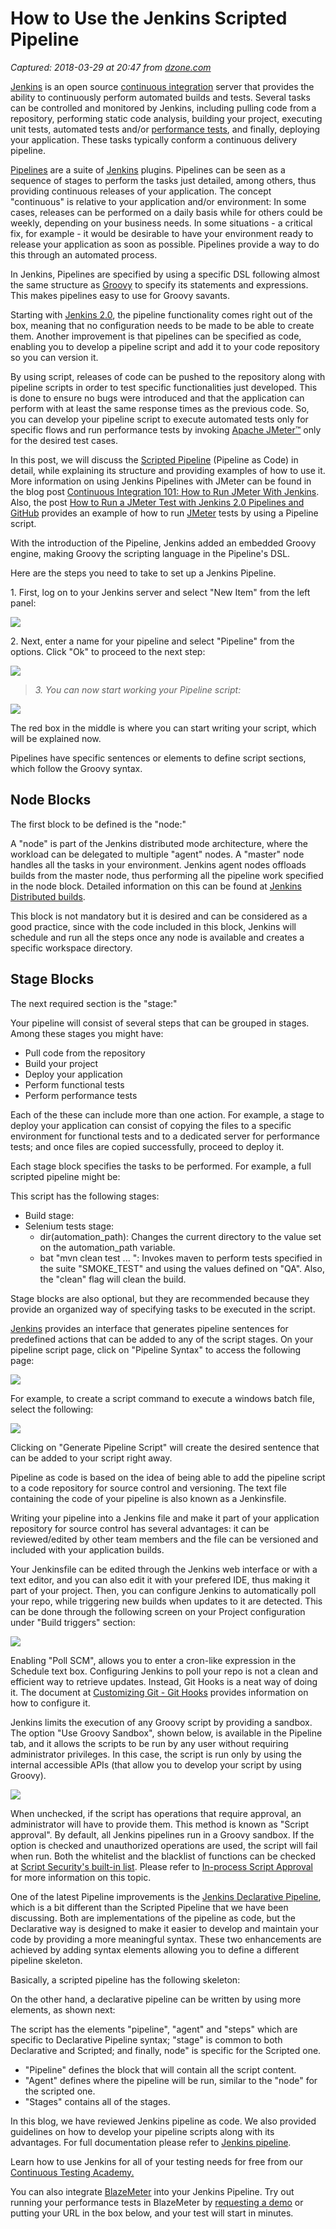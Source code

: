 # How to Use the Jenkins Scripted Pipeline

_Captured: 2018-03-29 at 20:47 from [dzone.com](https://dzone.com/articles/how-to-use-the-jenkins-scripted-pipeline?edition=371191&utm_source=Daily%20Digest&utm_medium=email&utm_campaign=Daily%20Digest%202018-03-29)_

[Jenkins](https://jenkins.io/) is an open source [continuous integration](https://www.blazemeter.com/blog/continuous-integration-101-how-run-jmeter-jenkins?utm_source=blog&utm_medium=BM_blog&utm_campaign=how-to-use-the-jenkins-scripted-pipeline) server that provides the ability to continuously perform automated builds and tests. Several tasks can be controlled and monitored by Jenkins, including pulling code from a repository, performing static code analysis, building your project, executing unit tests, automated tests and/or [performance tests](https://www.blazemeter.com/load-testing?utm_source=blog&utm_medium=BM_blog&utm_campaign=how-to-use-the-jenkins-scripted-pipeline), and finally, deploying your application. These tasks typically conform a continuous delivery pipeline.

[Pipelines](https://jenkins.io/doc/book/pipeline/) are a suite of [Jenkins](https://www.blazemeter.com/jenkins?utm_source=blog&utm_medium=BM_blog&utm_campaign=how-to-use-the-jenkins-scripted-pipeline) plugins. Pipelines can be seen as a sequence of stages to perform the tasks just detailed, among others, thus providing continuous releases of your application. The concept "continuous" is relative to your application and/or environment: In some cases, releases can be performed on a daily basis while for others could be weekly, depending on your business needs. In some situations - a critical fix, for example - it would be desirable to have your environment ready to release your application as soon as possible. Pipelines provide a way to do this through an automated process.

In Jenkins, Pipelines are specified by using a specific DSL following almost the same structure as [Groovy](https://www.blazemeter.com/blog/groovy-new-black?utm_source=blog&utm_medium=BM_blog&utm_campaign=how-to-use-the-jenkins-scripted-pipeline) to specify its statements and expressions. This makes pipelines easy to use for Groovy savants.

Starting with [Jenkins 2.0](https://www.blazemeter.com/blog/jenkins-20-new-devops-engineer-your-team?utm_source=blog&utm_medium=BM_blog&utm_campaign=how-to-use-the-jenkins-scripted-pipeline), the pipeline functionality comes right out of the box, meaning that no configuration needs to be made to be able to create them. Another improvement is that pipelines can be specified as code, enabling you to develop a pipeline script and add it to your code repository so you can version it.

By using script, releases of code can be pushed to the repository along with pipeline scripts in order to test specific functionalities just developed. This is done to ensure no bugs were introduced and that the application can perform with at least the same response times as the previous code. So, you can develop your pipeline script to execute automated tests only for specific flows and run performance tests by invoking [Apache JMeter™](http://jmeter.apache.org) only for the desired test cases.

In this post, we will discuss the [Scripted Pipeline](https://jenkins.io/doc/book/pipeline/syntax/#scripted-pipeline) (Pipeline as Code) in detail, while explaining its structure and providing examples of how to use it. More information on using Jenkins Pipelines with JMeter can be found in the blog post [Continuous Integration 101: How to Run JMeter With Jenkins](https://www.blazemeter.com/blog/continuous-integration-101-how-run-jmeter-jenkins?utm_source=blog&utm_medium=BM_blog&utm_campaign=how-to-use-the-jenkins-scripted-pipeline). Also, the post [How to Run a JMeter Test with Jenkins 2.0 Pipelines and GitHub](https://www.blazemeter.com/blog/how-run-jmeter-test-jenkins-20-pipelines-and-github?utm_source=blog&utm_medium=BM_blog&utm_campaign=how-to-use-the-jenkins-scripted-pipeline) provides an example of how to run [JMeter](http://www.blazemeter.com/jmeter-load-testing?utm_source=blog&utm_medium=BM_blog&utm_campaign=how-to-use-the-jenkins-scripted-pipeline) tests by using a Pipeline script.

With the introduction of the Pipeline, Jenkins added an embedded Groovy engine, making Groovy the scripting language in the Pipeline's DSL.

Here are the steps you need to take to set up a Jenkins Pipeline.

1\. First, log on to your Jenkins server and select "New Item" from the left panel:

![](https://cdn2.hubspot.net/hubfs/208250/Blog_Images/pipe1.png)

2\. Next, enter a name for your pipeline and select "Pipeline" from the options. Click "Ok" to proceed to the next step:

![](https://cdn2.hubspot.net/hubfs/208250/Blog_Images/pipe2.png)

> _3. You can now start working your Pipeline script:_

![](https://cdn2.hubspot.net/hubfs/208250/Blog_Images/pipe3.png)

The red box in the middle is where you can start writing your script, which will be explained now.

Pipelines have specific sentences or elements to define script sections, which follow the Groovy syntax.

## Node Blocks

The first block to be defined is the "node:"

A "node" is part of the Jenkins distributed mode architecture, where the workload can be delegated to multiple "agent" nodes. A "master" node handles all the tasks in your environment. Jenkins agent nodes offloads builds from the master node, thus performing all the pipeline work specified in the node block. Detailed information on this can be found at [Jenkins Distributed builds](https://wiki.jenkins.io/display/JENKINS/Distributed+builds).

This block is not mandatory but it is desired and can be considered as a good practice, since with the code included in this block, Jenkins will schedule and run all the steps once any node is available and creates a specific workspace directory.

## Stage Blocks

The next required section is the "stage:"

Your pipeline will consist of several steps that can be grouped in stages. Among these stages you might have:

  * Pull code from the repository
  * Build your project
  * Deploy your application
  * Perform functional tests
  * Perform performance tests

Each of the these can include more than one action. For example, a stage to deploy your application can consist of copying the files to a specific environment for functional tests and to a dedicated server for performance tests; and once files are copied successfully, proceed to deploy it.

Each stage block specifies the tasks to be performed. For example, a full scripted pipeline might be:

This script has the following stages:

  * Build stage:
  * Selenium tests stage: 
    * dir(automation_path): Changes the current directory to the value set on the automation_path variable.
    * bat "mvn clean test ... ": Invokes maven to perform tests specified in the suite "SMOKE_TEST" and using the values defined on "QA". Also, the "clean" flag will clean the build.

Stage blocks are also optional, but they are recommended because they provide an organized way of specifying tasks to be executed in the script.

[Jenkins](https://www.blazemeter.com/blog/are-you-using-jenkins-right-way?utm_source=blog&utm_medium=BM_blog&utm_campaign=how-to-use-the-jenkins-scripted-pipeline) provides an interface that generates pipeline sentences for predefined actions that can be added to any of the script stages. On your pipeline script page, click on "Pipeline Syntax" to access the following page:

![](https://cdn2.hubspot.net/hubfs/208250/Blog_Images/pipe4.png)

For example, to create a script command to execute a windows batch file, select the following:

![](https://cdn2.hubspot.net/hubfs/208250/Blog_Images/pipe5.png)

Clicking on "Generate Pipeline Script" will create the desired sentence that can be added to your script right away.

Pipeline as code is based on the idea of being able to add the pipeline script to a code repository for source control and versioning. The text file containing the code of your pipeline is also known as a Jenkinsfile.

Writing your pipeline into a Jenkins file and make it part of your application repository for source control has several advantages: it can be reviewed/edited by other team members and the file can be versioned and included with your application builds.

Your Jenkinsfile can be edited through the Jenkins web interface or with a text editor, and you can also edit it with your prefered IDE, thus making it part of your project. Then, you can configure Jenkins to automatically poll your repo, while triggering new builds when updates to it are detected. This can be done through the following screen on your Project configuration under "Build triggers" section:

![](https://cdn2.hubspot.net/hubfs/208250/Blog_Images/pipe6.png)

Enabling "Poll SCM", allows you to enter a cron-like expression in the Schedule text box. Configuring Jenkins to poll your repo is not a clean and efficient way to retrieve updates. Instead, Git Hooks is a neat way of doing it. The document at [Customizing Git - Git Hooks](https://git-scm.com/book/be/v2/Customizing-Git-Git-Hooks) provides information on how to configure it.

Jenkins limits the execution of any Groovy script by providing a sandbox. The option "Use Groovy Sandbox", shown below, is available in the Pipeline tab, and it allows the scripts to be run by any user without requiring administrator privileges. In this case, the script is run only by using the internal accessible APIs (that allow you to develop your script by using Groovy).

![](https://cdn2.hubspot.net/hubfs/208250/Blog_Images/pipe7.png)

When unchecked, if the script has operations that require approval, an administrator will have to provide them. This method is known as "Script approval". By default, all Jenkins pipelines run in a Groovy sandbox. If the option is checked and unauthorized operations are used, the script will fail when run. Both the whitelist and the blacklist of functions can be checked at [Script Security's built-in list](https://github.com/jenkinsci/script-security-plugin/tree/master/src/main/resources/org/jenkinsci/plugins/scriptsecurity/sandbox/whitelists). Please refer to [In-process Script Approval](https://jenkins.io/doc/book/managing/script-approval/) for more information on this topic.

One of the latest Pipeline improvements is the [Jenkins Declarative Pipeline](https://jenkins.io/doc/book/pipeline/syntax/#declarative-pipeline), which is a bit different than the Scripted Pipeline that we have been discussing. Both are implementations of the pipeline as code, but the Declarative way is designed to make it easier to develop and maintain your code by providing a more meaningful syntax. These two enhancements are achieved by adding syntax elements allowing you to define a different pipeline skeleton.

Basically, a scripted pipeline has the following skeleton:

On the other hand, a declarative pipeline can be written by using more elements, as shown next:

The script has the elements "pipeline", "agent" and "steps" which are specific to Declarative Pipeline syntax; "stage" is common to both Declarative and Scripted; and finally, node" is specific for the Scripted one.

  * "Pipeline" defines the block that will contain all the script content.
  * "Agent" defines where the pipeline will be run, similar to the "node" for the scripted one.
  * "Stages" contains all of the stages.

In this blog, we have reviewed Jenkins pipeline as code. We also provided guidelines on how to develop your pipeline scripts along with its advantages. For full documentation please refer to [Jenkins pipeline](https://jenkins.io/doc/book/pipeline/).

Learn how to use Jenkins for all of your testing needs for free from our [Continuous Testing Academy.](https://www.blazemeter.com/jmeter-tutorial#continuous-testing?utm_source=blog&utm_medium=BM_blog&utm_campaign=how-to-use-the-jenkins-scripted-pipeline)

You can also integrate [BlazeMeter](http://info.blazemeter.com/testing-landing-page2?utm_source=blog&utm_medium=BM_blog&utm_campaign=how-to-use-the-jenkins-scripted-pipeline) into your Jenkins Pipeline. Try out running your performance tests in BlazeMeter by [requesting a demo](http://info.blazemeter.com/live-request-a-demo?utm_source=blog&utm_medium=BM_blog&utm_campaign=how-to-use-the-jenkins-scripted-pipeline) or putting your URL in the box below, and your test will start in minutes.
